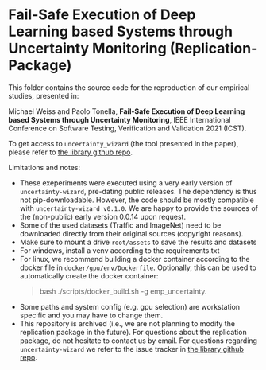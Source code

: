 # Fail-Safe Execution of Deep Learning based Systems through Uncertainty Monitoring (Replication-Package)

This folder contains the source code for the reproduction of our empirical studies, presented in:

Michael Weiss and Paolo Tonella, **Fail-Safe Execution of Deep Learning based Systems through Uncertainty Monitoring**,
IEEE International Conference on Software Testing, Verification and Validation 2021 (ICST).

To get access to `uncertainty_wizard` (the tool presented in the paper),
please refer to [the library github repo](https://github.com/testingautomated-usi/uncertainty-wizard).

Limitations and notes:

- These exeperiments were executed using a very early version of `uncertainty-wizard`,
  pre-dating public releases. The dependency is thus not pip-downloadable.
  However, the code should be mostly compatible with `uncertainty-wizard v0.1.0`.
  We are happy to provide the sources of the (non-public) early version 0.0.14 upon request.
- Some of the used datasets (Traffic and ImageNet) need to be downloaded directly from their original sources (copyright reasons). 
- Make sure to mount a drive `root/assets` to save the results and datasets
- For windows, install a venv according to the requirements.txt
- For linux, we recommend building a docker container according to the docker file in `docker/gpu/env/Dockerfile`.
  Optionally, this can be used to automatically create the docker container:
  > bash ./scripts/docker_build.sh -g emp_uncertainty.                                                                                                                                                                                       
- Some paths and system config (e.g. gpu selection) are workstation specific and you may have to change them.
- This repository is archived (i.e., we are not planning to modify the replication package in the future).
  For questions about the replication package, do not hesitate to contact us by email.
  For questions regarding `uncertainty-wizard` we refer to the issue tracker in [the library github repo](https://github.com/testingautomated-usi/uncertainty-wizard).
                                                                                                                                                                                       

